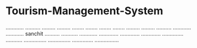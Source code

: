 # Tourism-Management-System
............
..........
.........
.........
........
........
........
........
.........
.........
..........
............
............
sanchit
..........
...........
............
.............
.............
.............
..............
...........
...............
...............
..............
................
